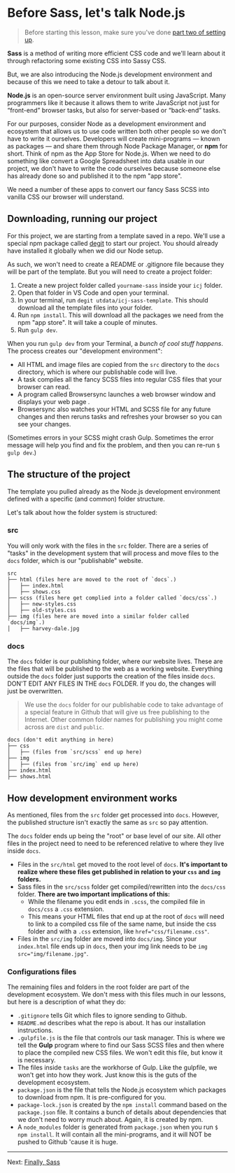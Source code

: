 # Before Sass, let's talk Node.js

> Before starting this lesson, make sure you've done [part two of setting up](https://github.com/utdata/icj-setting-up/blob/main/README.md).

**Sass** is a method of writing more efficient CSS code and we'll learn about it through refactoring some existing CSS into Sassy CSS.

But, we are also introducing the Node.js development environment and because of this we need to take a detour to talk about it.

**Node.js** is an open-source server environment built using JavaScript. Many programmers like it because it allows them to write JavaScript not just for “front-end” browser tasks, but also for server-based or “back-end” tasks.

For our purposes, consider Node as a development environment and ecosystem that allows us to use code written both other people so we don't have to write it ourselves. Developers will create mini-programs — known as packages — and share them through Node Package Manager, or **npm** for short. Think of npm as the App Store for Node.js. When we need to do something like convert a Google Spreadsheet into data usable in our project, we don't have to write the code ourselves because someone else has already done so and published it to the npm "app store".

We need a number of these apps to convert our fancy Sass SCSS into vanilla CSS our browser will understand.

## Downloading, running our project

For this project, we are starting from a template saved in a repo. We'll use a special npm package called [degit](https://www.npmjs.com/package/degit) to start our project. You should already have installed it globally when we did our Node setup.

As such, we won't need to create a README or .gitignore file because they will be part of the template. But you will need to create a project folder:

1. Create a new project folder called `yourname-sass` inside your `icj` folder.
1. Open that folder in VS Code and open your terminal.
1. In your terminal, run `degit utdata/icj-sass-template`. This should download all the template files into your folder.
1. Run `npm install`. This will download all the packages we need from the npm "app store". It will take a couple of minutes.
1. Run `gulp dev`.

When you run `gulp dev` from your Terminal, a _bunch of cool stuff happens_. The process creates our "development environment":

- All HTML and image files are copied from the `src` directory to the `docs` directory, which is where our publishable code will live.
- A task compiles all the fancy SCSS files into regular CSS files that your browser can read.
- A program called Browsersync launches a web browser window and displays your web page                              .
- Browsersync also watches your HTML and SCSS file for any future changes and then reruns tasks and refreshes your browser so you can see your changes.

(Sometimes errors in your SCSS might crash Gulp. Sometimes the error message will help you find and fix the problem, and then you can re-run `$ gulp dev`.)

## The structure of the project

The template you pulled already as the Node.js development environment defined with a specific (and common) folder structure.

Let's talk about how the folder system is structured:

### src

You will only work with the files in the `src` folder. There are a series of "tasks" in the development system that will process and move files to the `docs` folder, which is our "publishable" website.

```
src
├── html (files here are moved to the root of `docs`.)
│   ├── index.html
│   ├── shows.css
├── scss (files here get complied into a folder called `docs/css`.)
│   ├── new-styles.css
│   ├── old-styles.css
├── img (files here are moved into a similar folder called `docs/img`.)
│   ├── harvey-dale.jpg
```

### docs

The `docs` folder is our publishing folder, where our website lives. These are the files that will be published to the web as a working website. Everything outside the `docs` folder just supports the creation of the files inside `docs`. DON'T EDIT ANY FILES IN THE `docs` FOLDER. If you do, the changes will just be overwritten.

> We use the `docs` folder for our publishable code to take advantage of a special feature in Github that will give us free publishing to the Internet. Other common folder names for publishing you might come across are `dist` and `public`.

```
docs (don't edit anything in here)
├── css
│   ├── (files from `src/scss` end up here)
├── img
│   ├── (files from `src/img` end up here)
├── index.html
├── shows.html

```

## How development environment works

As mentioned, files from the `src` folder get processed into `docs`. However, the published structure isn't exactly the same as `src` so pay attention.

The `docs` folder ends up being the "root" or base level of our site. All other files in the project need to need to be referenced relative to where they live inside `docs`.

- Files in the `src/html` get moved to the root level of `docs`. **It's important to realize where these files get published in relation to your `css` and `img` folders.**
- Sass files in the `src/scss` folder get compiled/rewritten into the `docs/css` folder. **There are two important implications of this:**
  - While the filename you edit ends in `.scss`, the compiled file in `docs/css` a `.css` extension.
  - This means your HTML files that end up at the root of `docs` will need to link to a compiled css file of the same name, but inside the css folder and with a `.css` extension, like `href="css/filename.css"`.
- Files in the `src/img` folder are moved into `docs/img`. Since your `index.html` file ends up in `docs`, then your img link needs to be `img src="img/filename.jpg"`.

### Configurations files

The remaining files and folders in the root folder are part of the development ecosystem. We don't mess with this files much in our lessons, but here is a description of what they do:

- `.gitignore` tells Git which files to ignore sending to Github.
- `README.md` describes what the repo is about. It has our installation instructions.
- `.gulpfile.js` is the file that controls our task manager. This is where we tell the **Gulp** program where to find our Sass SCSS files and then where to place the compiled new CSS files. We won't edit this file, but know it is necessary.
- The files inside `tasks` are the workhorse of Gulp. Like the gulpfile, we won't get into how they work. Just know this is the guts of the development ecosystem.
- `package.json` is the file that tells the Node.js ecosystem which packages to download from npm. It is pre-configured for you.
- `package-lock.json` is created by the `npm install` command based on the `package.json` file. It contains a bunch of details about dependencies that we don't need to worry much about. Again, it is created by npm.
- A `node_modules` folder is generated from `package.json` when you run `$ npm install`. It will contain all the mini-programs, and it will NOT be pushed to Github 'cause it is huge.

----

Next: [Finally, Sass](sass-02.md)
